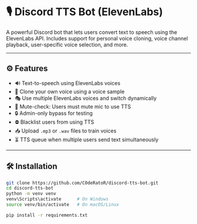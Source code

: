 # 🎙️ Discord TTS Bot (ElevenLabs)

A powerful Discord bot that lets users convert text to speech using the ElevenLabs API. Includes support for personal voice cloning, voice channel playback, user-specific voice selection, and more.

---

## ⚙️ Features

- 🔊 Text-to-speech using ElevenLabs voices
- 🧠 Clone your own voice using a voice sample
- 🎭 Use multiple ElevenLabs voices and switch dynamically
- 🎤 Mute-check: Users must mute mic to use TTS
- 🔒 Admin-only bypass for testing
- ⛔ Blacklist users from using TTS
- 📥 Upload `.mp3` or `.wav` files to train voices
- ⏳ TTS queue when multiple users send text simultaneously

---

## 🛠️ Installation

```bash
git clone https://github.com/C0deRatoR/discord-tts-bot.git
cd discord-tts-bot
python -m venv venv
venv\Scripts\activate      # On Windows
source venv/bin/activate   # On macOS/Linux

pip install -r requirements.txt
